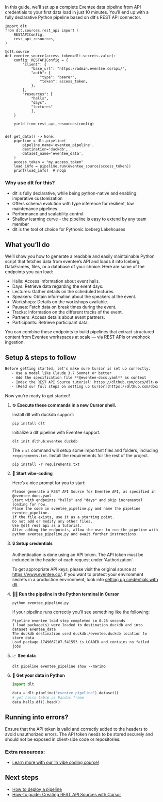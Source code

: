 In this guide, we'll set up a complete Eventee data pipeline from API credentials to your first data load in just 10 minutes. You'll end up with a fully declarative Python pipeline based on dlt's REST API connector.

```python-outcome
import dlt
from dlt.sources.rest_api import (
    RESTAPIConfig,
    rest_api_resources,
)

@dlt.source
def eventee_source(access_token=dlt.secrets.value):
    config: RESTAPIConfig = {
        "client": {
            "base_url": "https://admin.eventee.co/api/",
            "auth": {
                "type": "bearer",
                "token": access_token,
            },
        },
        "resources": [
            "halls",
            "days",
            "lectures"
            ],
    }

    yield from rest_api_resources(config)


def get_data() -> None:
    pipeline = dlt.pipeline(
        pipeline_name='eventee_pipeline',
        destination='duckdb',
        dataset_name='eventee_data', 
    )
    access_token = "my_access_token"
    load_info = pipeline.run(eventee_source(access_token))
    print(load_info)  # noqa
```

### Why use dlt for this?

- dlt is fully declarative, while being python-native and enabling imperative customization
- Offers schema evolution with type inference for resilient, low maintenance pipelines
- Performance and scalability control
- Shallow learning curve - the pipeline is easy to extend by any team member
- dlt is the tool of choice for Pythonic Iceberg Lakehouses

## What you’ll do

We’ll show you how to generate a readable and easily maintainable Python script that fetches data from eventee’s API and loads it into Iceberg, DataFrames, files, or a database of your choice. Here are some of the endpoints you can load:

- Halls: Access information about event halls.
- Days: Retrieve data regarding the event days.
- Lectures: Gather details on the scheduled lectures.
- Speakers: Obtain information about the speakers at the event.
- Workshops: Details on the workshops available.
- Pauses: Fetch data on break times during the event.
- Tracks: Information on the different tracks of the event.
- Partners: Access details about event partners.
- Participants: Retrieve participant data.

You can combine these endpoints to build pipelines that extract structured content from Eventee workspaces at scale — via REST APIs or webhook ingestion.

## Setup & steps to follow

```default
Before getting started, let's make sure Cursor is set up correctly:
   - Use a model like Claude 3.7 Sonnet or better
   - Add the specification file **@eventee-docs.yaml** as context
   - Index the REST API Source tutorial: https://dlthub.com/docs/dlt-ecosystem/verified-sources/rest_api/ and add it to context as **@dlt rest api**
   - [Read our full steps on setting up Cursor](https://dlthub.com/docs/dlt-ecosystem/llm-tooling/cursor-restapi#23-configuring-cursor-with-documentation)
```

Now you're ready to get started! 

1. ⚙️ **Execute these commands in a new Cursor shell.**
    
    Install dlt with duckdb support:
    ```shell
    pip install dlt
    ```

    Initialize a dlt pipeline with Eventee support.
    ```shell
    dlt init dlthub:eventee duckdb
    ```

    The `init` command will setup some important files and folders, including `requirements.txt`. Install the requirements for the rest of the project.
    ```shell
    pip install -r requirements.txt
    ```
    
2. 🤠 **Start vibe-coding**
    
    Here’s a nice prompt for you to start: 
    
    ```prompt
    Please generate a REST API Source for Eventee API, as specified in @eventee-docs.yaml 
    Start with endpoints "halls" and "days" and skip incremental loading for now. 
    Place the code in eventee_pipeline.py and name the pipeline eventee_pipeline. 
    If the file exists, use it as a starting point. 
    Do not add or modify any other files. 
    Use @dlt rest api as a tutorial. 
    After adding the endpoints, allow the user to run the pipeline with python eventee_pipeline.py and await further instructions.
    ```

    
3. 🔒 **Setup credentials** 
    
    Authentication is done using an API token. The API token must be included in the header of each request under 'Authorization'.
    
    To get appropriate API keys, please visit the original source at https://www.eventee.co/.
    If you want to protect your environment secrets in a production environment, look into [setting up credentials with dlt](https://dlthub.com/docs/walkthroughs/add_credentials).
    
4. 🏃‍♀️ **Run the pipeline in the Python terminal in Cursor**
    
    ```shell
    python eventee_pipeline.py
    ```
    
    If your pipeline runs correctly you’ll see something like the following:
    
    ```shell
    Pipeline eventee load step completed in 0.26 seconds
    1 load package(s) were loaded to destination duckdb and into dataset eventee_data
    The duckdb destination used duckdb:/eventee.duckdb location to store data
    Load package 1749667187.541553 is LOADED and contains no failed jobs
    ```
    
5. 📈 **See data**
    
    ```shell
    dlt pipeline eventee_pipeline show --marimo
    ```
    
6. 🐍 **Get your data in Python**
    
    ```python
    import dlt

   data = dlt.pipeline("eventee_pipeline").dataset()
   # get halls table as Pandas frame
   data.halls.df().head()
    ```

## Running into errors?

Ensure that the API token is valid and correctly added to the headers to avoid unauthorized errors. The API token needs to be stored securely and should not be exposed in client-side code or repositories.

### Extra resources:

- [Learn more with our 1h vibe coding course!](https://www.youtube.com/watch?v=GGid70rnJuM)

## Next steps

- [How to deploy a pipeline](https://dlthub.com/docs/walkthroughs/deploy-a-pipeline)
- [How-to guide: Creating REST API Sources with Cursor](https://dlthub.com/docs/dlt-ecosystem/llm-tooling/cursor-restapi)